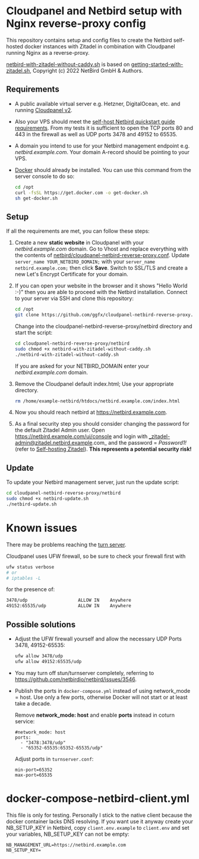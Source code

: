 # Cloudpanel and Netbird setup with Nginx reverse-proxy config

This repository contains setup and config files to create the Netbird self-hosted docker instances with Zitadel in combination with Cloudpanel running Nginx as a reverse-proxy.

[netbird-with-zitadel-without-caddy.sh](https://github.com/ggfx/cloudpanel-netbird-reverse-proxy/blob/main/netbird/netbird-with-zitadel-without-caddy.sh) is based on [getting-started-with-zitadel.sh](https://github.com/netbirdio/netbird/blob/main/infrastructure_files/getting-started-with-zitadel.sh), Copyright (c) 2022 NetBird GmbH & Authors.

## Requirements

* A public available virtual server e.g. Hetzner, DigitalOcean, etc. and running [Cloudpanel v2](https://www.cloudpanel.io/docs/v2/getting-started/).

* Also your VPS should meet the [self-host Netbird quickstart guide requirements](https://docs.netbird.io/selfhosted/selfhosted-quickstart#requirements). From my tests it is sufficient to open the TCP ports 80 and 443 in the firewall as well as UDP ports 3478 and 49152 to 65535.

* A domain you intend to use for your Netbird management endpoint e.g. _netbird.example.com_. Your domain A-record should be pointing to your VPS.

* [Docker](https://github.com/docker/docker-install) should already be installed. You can use this command from the server console to do so:
    ```sh
    cd /opt
    curl -fsSL https://get.docker.com -o get-docker.sh
    sh get-docker.sh
    ```

## Setup

If all the requirements are met, you can follow these steps:

1. Create a new **static website** in Cloudpanel with your _netbird.example.com_ domain. Go to Vhost and replace everything with the contents of [netbird/cloudpanel-netbird-reverse-proxy.conf](https://github.com/ggfx/cloudpanel-netbird-reverse-proxy/blob/main/netbird/cloudpanel-netbird-reverse-proxy.conf). Update `server_name YOUR_NETBIRD_DOMAIN;` with your `server_name netbird.example.com;` then click **Save**.
Switch to SSL/TLS and create a new Let's Encrypt Certificate for your domain.

1. If you can open your website in the browser and it shows "Hello World :-)" then you are able to proceed with the Netbird installation. Connect to your server via SSH and clone this repository:
    ```sh
    cd /opt
    git clone https://github.com/ggfx/cloudpanel-netbird-reverse-proxy.git
    ```
    Change into the cloudpanel-netbird-reverse-proxy/netbird directory and start the script:
    ```sh
    cd cloudpanel-netbird-reverse-proxy/netbird
    sudo chmod +x netbird-with-zitadel-without-caddy.sh
    ./netbird-with-zitadel-without-caddy.sh
    ```
    If you are asked for your NETBIRD_DOMAIN enter your _netbird.example.com_ domain.

1. Remove the Cloudpanel default index.html; Use your appropriate directory.
    ```sh
    rm /home/example-netbird/htdocs/netbird.example.com/index.html
    ```

1. Now you should reach netbird at https://netbird.example.com.

1. As a final security step you should consider changing the password for the default Zitadel Admin user. Open https://netbird.example.com/ui/console and login with _zitadel-admin@zitadel.netbird.example.com_ and the password = _Password1!_ (refer to [Self-hosting Zitadel](https://zitadel.com/docs/self-hosting/deploy/compose)). **This represents a potential security risk!**

## Update

To update your Netbird management server, just run the update script:
```sh
cd cloudpanel-netbird-reverse-proxy/netbird
sudo chmod +x netbird-update.sh
./netbird-update.sh
```

# Known issues

There may be problems reaching the [turn server](https://github.com/netbirdio/netbird/issues/2567). 

Cloudpanel uses UFW firewall, so be sure to check your firewall first with
```sh
ufw status verbose
# or
# iptables -L
```
for the presence of:
```sh
3478/udp                   ALLOW IN    Anywhere
49152:65535/udp            ALLOW IN    Anywhere
```

## Possible solutions

* Adjust the UFW firewall yourself and allow the necessary UDP Ports 3478, 49152-65535:
    ```sh
    ufw allow 3478/udp
    ufw allow 49152:65535/udp
    ```

* You may turn off stun/turnserver completely, referring to https://github.com/netbirdio/netbird/issues/3546.

* Publish the ports in `docker-compose.yml` instead of using network_mode = host. Use only a few ports, otherwise Docker will not start or at least take a decade.

    Remove **network_mode: host** and enable **ports** instead in coturn service:
    ```env
    #network_mode: host
    ports:
      - "3478:3478/udp"
      - "65352-65535:65352-65535/udp"
    ```
    Adjust ports in `turnserver.conf`:
    ```env
    min-port=65352
    max-port=65535
    ```


# docker-compose-netbird-client.yml

This file is only for testing. Personally I stick to the native client because the docker container lacks DNS resolving. If you want use it anyway create your NB_SETUP_KEY in Netbird, copy `client.env.example` to `client.env` and set your variables, NB_SETUP_KEY can not be empty:
```env
NB_MANAGEMENT_URL=https://netbird.example.com
NB_SETUP_KEY=
```